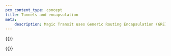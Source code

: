 ```yaml
---
pcx_content_type: concept
title: Tunnels and encapsulation
meta:
    description: Magic Transit uses Generic Routing Encapsulation (GRE) and IPsec tunnels to transmit packets from Cloudflare’s global network to your origin network.
---
```


{{<render file="_tunnels-encapsulation-opening.md" withParameters="Magic Transit;;/magic-transit/prerequisites/#set-maximum-segment-size">}}

{{<render file="_tunnels-encapsulation-mt-network-analytics.md">}}

